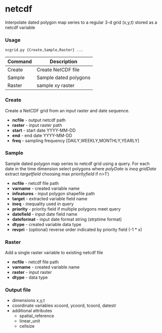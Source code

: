 netcdf
======

Interpolate dated polygon map series to a regular 3-d grid (x,y,t) stored as a netcdf variable


### Usage

`ncgrid.py {Create,Sample,Raster} ...`

Command | Description           |
--------|-----------------------|
Create  | Create NetCDF file    |
Sample  | Sample dated polygons |
Raster  | sample xy raster      |


### **Create**

Create a NetCDF grid from an input raster and date sequence.

* **ncfile** - output netcdf path
* **raster** - input raster path
* **start** - start date YYYY-MM-DD
* **end** - end date YYYY-MM-DD
* **freq** - sampling frequency [DAILY,WEEKLY,MONTHLY,YEARLY]

### **Sample**

Sample dated polygon map series to netcdf grid using a query. For each date in the time dimension select polygons where *polyDate* is *ineq* *gridDate* extract *targetfield* choosing max *priorityfield* if n>1')

* **ncfile** - netcdf file path
* **varname** - created variable name
* **infeatures** - input polygon shapefile path
* **target** - extracted variable field name
* **ineq** - inequality used in query
* **priority** - priority field if multiple polygons meet query
* **datefield** - input date field name
* **dateformat** - input date format string (strptime format)
* **dtype** - created variable data type
* **revpri** - (optional) reverse order indicated by priority field (-1 * x)

### **Raster**

Add a single raster variable to existing netcdf file

* **ncfile** - netcdf file path
* **varname** - created variable name
* **raster** - input raster
* **dtype** - data type

### Output file

* dimensions x,y,t
* coordinate variables xcoord, ycoord, tcoord, datestr 
* additional attributes
    * spatial_reference
    * linear_unit
    * cellsize

